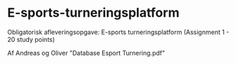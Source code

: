 # E-sports-turneringsplatform
Obligatorisk afleveringsopgave: E-sports turneringsplatform (Assignment 1 - 20 study points)

Af Andreas og Oliver
"Database Esport Turnering.pdf"
